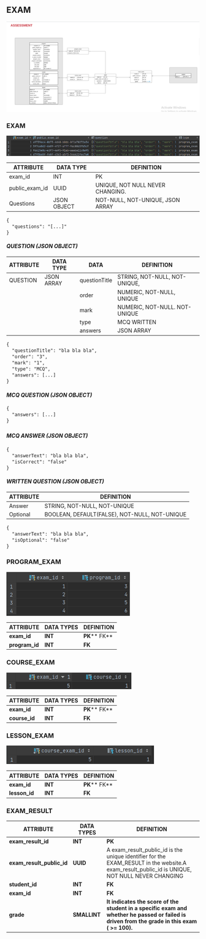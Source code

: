 ## **EXAM**

![](./img/assessment-model.png)

### **EXAM**
![](./img/samples/exams.png)

| ATTRIBUTE | DATA TYPE | DEFINITION |
| --- | --- | --- |
| exam\_id | INT | PK |
| public\_exam\_id | UUID | UNIQUE, NOT NULL NEVER CHANGING. |
| Questions | JSON OBJECT | NOT-NULL, NOT-UNIQUE, JSON ARRAY |
```
{
  "questions": "[...]"
}
```


#### _**QUESTION (JSON OBJECT)**_

| ATTRIBUTE | DATA TYPE | DATA | DEFINITION |
| --- | --- | --- | --- |
| QUESTION | JSON ARRAY | questionTitle | STRING, NOT-NULL, NOT-UNIQUE, |
|  |  | order | NUMERIC, NOT-NULL, UNIQUE |
|  |  | mark | NUMERIC, NOT-NULL. NOT-UNIQUE |
|  |  | type | MCQ WRITTEN |
|  |  | answers | JSON ARRAY |
```
{
  "questionTitle": "bla bla bla",
  "order": "3",
  "mark": "1",
  "type": "MCQ",
  "answers": [...]
}
```

#### _**MCQ QUESTION (JSON OBJECT)**_
```
{
  "answers": [...]
}
```
###

#### _**MCQ ANSWER (JSON OBJECT)**_

```
{
  "answerText": "bla bla bla",
  "isCorrect": "false"
}
```

#### _**WRITTEN QUESTION (JSON OBJECT)**_

| ATTRIBUTE | DEFINITION |
| --- | --- |
| Answer | STRING, NOT-NULL, NOT-UNIQUE |
| Optional | BOOLEAN, DEFAULT(FALSE), NOT-NULL, NOT-UNIQUE |
```
{
  "answerText": "bla bla bla",
  "isOptional": "false"
}
```
### **PROGRAM\_EXAM**
![](./img/samples/programs_exams.png)

| **ATTRIBUTE** | **DATA TYPES** | **DEFINITION** |
| --- | --- | --- |
| **exam\_id** | **INT** | **PK**** FK** |
| **program\_id** | **INT** | **FK** |

### **COURSE\_EXAM**
![](./img/samples/course_exam.png)

| **ATTRIBUTE** | **DATA TYPES** | **DEFINITION** |
| --- | --- | --- |
| **exam\_id** | **INT** | **PK**** FK** |
| **course\_id** | **INT** | **FK** |

### **LESSON\_EXAM**
![](./img/samples/lesson_exam.png)

| **ATTRIBUTE** | **DATA TYPES** | **DEFINITION** |
| --- | --- | --- |
| **exam\_id** | **INT** | **PK**** FK** |
| **lesson\_id** | **INT** | **FK** |

### **EXAM\_RESULT**

| **ATTRIBUTE** | **DATA TYPES** | **DEFINITION** |
| --- | --- | --- |
| **exam\_result\_id** | **INT** | **PK** |
| **exam\_result\_public\_id** | **UUID** | A exam\_result\_public\_id is the unique identifier for the EXAM\_RESULT in the website.A exam\_result\_public\_id is UNIQUE, NOT NULL NEVER CHANGING |
| **student\_id** | **INT** | **FK** |
| **exam\_id** | **INT** | **FK** |
| **grade** | **SMALLINT** | **It indicates the score of the student in a specific exam and whether he passed or failed is driven from the grade in this exam ( >= 100).** |

